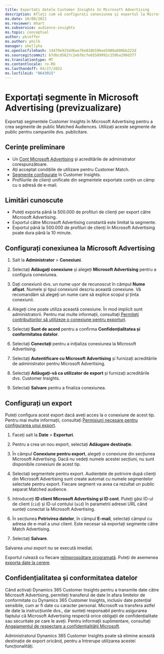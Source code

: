 ```yaml
---
title: Exportați datele Customer Insights în Microsoft Advertising
description: Aflați cum să configurați conexiunea și exportul la Microsoft Advertising.
ms.date: 10/08/2021
ms.reviewer: mhart
ms.subservice: audience-insights
ms.topic: conceptual
author: pkieffer
ms.author: philk
manager: shellyha
ms.openlocfilehash: 14479e915dd6ae76e018b59bee5980a600bb222d
ms.sourcegitcommit: b7dbcd5627c2ebfbcfe65589991c159ba290d377
ms.translationtype: MT
ms.contentlocale: ro-RO
ms.lasthandoff: 04/27/2022
ms.locfileid: "8643915"
---
```

# <a name="export-segments-to-microsoft-advertising-preview"></a>Exportați segmente în Microsoft Advertising (previzualizare)

Exportați segmentele Customer Insights în Microsoft Advertising pentru a crea segmente de public Matched Audiences. Utilizați aceste segmente de public pentru campaniile dvs. publicitare.

## <a name="prerequisites"></a>Cerințe preliminare

-   Un [Cont Microsoft Advertising](https://ads.microsoft.com/) și acreditările de administrator corespunzătoare.
-   Ați acceptat condițiile de utilizare pentru Customer Match. 
-   [Segmente configurate](segments.md) în Customer Insights.
-   Profilurile de clienți unificate din segmentele exportate conțin un câmp cu o adresă de e-mail.

## <a name="known-limitations"></a>Limitări cunoscute

- Puteți exporta până la 500.000 de profiluri de clienți per export către Microsoft Advertising.
- Exportul către Microsoft Advertising constantă este limitat la segmente.
- Exportul până la 500.000 de profiluri de clienți în Microsoft Advertising poate dura până la 10 minute. 


## <a name="set-up-the-connection-to-microsoft-advertising"></a>Configurați conexiunea la Microsoft Advertising

1. Salt la **Administrator** > **Conexiuni**.

1. Selectați **Adăugați conexiune** și alegeți **Microsoft Advertising** pentru a configura conexiunea.

1. Dați conexiunii dvs. un nume ușor de recunoscut în câmpul **Nume afișat**. Numele și tipul conexiunii descriu această conexiune. Vă recomandăm să alegeți un nume care să explice scopul și ținta conexiunii.

1. Alegeți cine poate utiliza această conexiune. În mod implicit sunt administratorii. Pentru mai multe informații, consultați [Permiteți contribuitorilor să utilizeze o conexiune pentru exporturi](connections.md#allow-contributors-to-use-a-connection-for-exports).

1. Selectați **Sunt de acord** pentru a confirma **Confidențialitatea și conformitatea datelor**.

1. Selectați **Conectați** pentru a inițializa conexiunea la Microsoft Advertising.

1. Selectați **Autentificare cu Microsoft Advertising** și furnizați acreditările de administrator pentru Microsoft Advertising.

1. Selectați **Adăugați-vă ca utilizator de export** și furnizați acreditările dvs. Customer Insights.

1. Selectați **Salvare** pentru a finaliza conexiunea.

## <a name="configure-an-export"></a>Configurați un export

Puteți configura acest export dacă aveți acces la o conexiune de acest tip. Pentru mai multe informații, consultați [Permisiuni necesare pentru configurarea unui export](export-destinations.md#set-up-a-new-export).

1. Faceți salt la **Date** > **Exporturi**.

1. Pentru a crea un nou export, selectați **Adăugare destinație**.

1. În câmpul **Conexiune pentru export**, alegeți o conexiune din secțiunea Microsoft Advertising. Dacă nu vedeți numele acestei secțiuni, nu sunt disponibile conexiuni de acest tip.

1. Selectați segmentele pentru export. Audiențele de potrivire după clienți din Microsoft Advertising sunt create automat cu numele segmentelor selectate pentru export. Fiecare segment va avea ca rezultat un public separat Matched audience. 

1. Introduceți **ID client Microsoft Advertising și ID cont**. Puteți găsi ID-ul de client (`cid`) și ID-ul contului (`aid`) în parametrii adresei URL când sunteți conectat la Microsoft Advertising.

1. În secțiunea **Potrivirea datelor**, în câmpul **E-mail**, selectați câmpul cu adresa de e-mail a unui client. Este necesar să exportați segmente către Match Advertising.

1. Selectați **Salvare**.

Salvarea unui export nu se execută imediat.

Exportul rulează cu fiecare [reîmprospătare programată](system.md#schedule-tab). Puteți de asemenea [exporta date la cerere](export-destinations.md#run-exports-on-demand). 


## <a name="data-privacy-and-compliance"></a>Confidențialitatea și conformitatea datelor

Când activați Dynamics 365 Customer Insights pentru a transmite date către Microsoft Advertising, permiteți transferul de date în afara limitelor de conformitate cu Dynamics 365 Customer Insights, inclusiv date potențial sensibile, cum ar fi date cu caracter personal. Microsoft va transfera astfel de date la instrucțiunile dvs., dar sunteți responsabil pentru asigurarea faptului că Microsoft Advertising respectă orice obligații de confidențialitate sau securitate pe care le aveți. Pentru informații suplimentare, consultați [Angajamentul de respectare a confidențialității Microsoft](https://go.microsoft.com/fwlink/?linkid=396732).

Administratorul Dynamics 365 Customer Insights poate să elimine această destinație de export oricând, pentru a întrerupe utilizarea acestei funcționalități.

